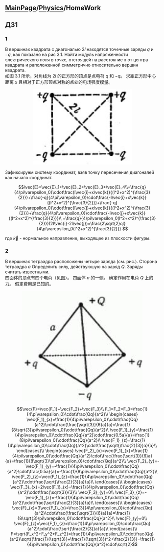 <head>
    <script src="https://cdn.mathjax.org/mathjax/latest/MathJax.js?config=TeX-AMS-MML_HTMLorMML" type="text/javascript"></script>
    <script type="text/x-mathjax-config">
        MathJax.Hub.Config({
            tex2jax: {
            skipTags: ['script', 'noscript', 'style', 'textarea', 'pre'],
            inlineMath: [['$','$']]
            }
        });
    </script>
</head>

## [MainPage](../index.md)/[Physics](README.md)/HomeWork

## ДЗ1

### 1
В вершинах квадрата с диагональю $2l$ находятся точечные заряды $q$ и $-q$, как показано на рис 3.1. Найти модуль напряженности электрического поля в точке, отстоящей на расстояние $x$ от центра квадрата и раположенной симметрично относительно вершин квадрата.  
如图 3.1 所示，对角线为 $2l$ 的正方形的顶点是点电荷 $q$ 和 $-q$。 求距正方形中心距离 $x$ 且相对于正方形顶点对称的点处的电场强度模量。

<div align=center><img src="pic/HomeWork1-1.png"></div>

Зафиксируем систему координат, взяв точку пересечения диагоналей как начало координат.

$$\vec{E}=\vec{E}_1+\vec{E}_2+\vec{E}_3+\vec{E}_4\\=\frac{q}{4\pi\varepsilon_0}\cdot\frac{l\vec{i}+x\vec{k}}{(l^2+x^2)^{\frac{3}{2}}}+\frac{-q}{4\pi\varepsilon_0}\cdot\frac{-l\vec{i}+x\vec{k}}{(l^2+x^2)^{\frac{3}{2}}}+\frac{-q}{4\pi\varepsilon_0}\cdot\frac{l\vec{j}+x\vec{k}}{(l^2+x^2)^{\frac{3}{2}}}+\frac{q}{4\pi\varepsilon_0}\cdot\frac{-l\vec{j}+x\vec{k}}{(l^2+x^2)^{\frac{3}{2}}}\\
=\frac{q}{4\pi\varepsilon_0(l^2+x^2)^{\frac{3}{2}}}(2l\vec{i}-2l\vec{j})=\frac{2\sqrt{2}ql}{4\pi\varepsilon_0(l^2+x^2)^{\frac{3}{2}}}
$$

где $\vec{k}$ - нормальное направление, выходящее из плоскости фигуры.

### 2

В вершинах тетраэдра расположены четыре заряда (см. рис.). Сторона тетраэдра $a$ Определить силу, действуюшую на заряд $Q$. Заряды считать известными.  
四面体的顶点有四个电荷（见图）。 四面体 $a$ 的一侧。 确定作用在电荷 $Q$ 上的力。 假定费用是已知的。

<div align=center><img src="pic/HomeWork1-2.png"></div>

$$\vec{F}=\vec{F_1}+\vec{F_2}+\vec{F_3}\\
F_1=F_2=F_3=\frac{1}{4\pi\varepsilon_0}\cdot\frac{Qq}{a^2}\\
\begin{cases}
    \vec{F_1}_{x}=\frac{1}{4\pi\varepsilon_0}\cdot\frac{Qq}{a^2}\cdot\frac{\frac{\sqrt{3}}{6}a}{a}=\frac{1}{8\sqrt{3}\pi\varepsilon_0}\cdot\frac{Qq}{a^2}\\
    \vec{F_1}_{y}=\frac{1}{4\pi\varepsilon_0}\cdot\frac{Qq}{a^2}\cdot\frac{0.5a}{a}=\frac{1}{8\pi\varepsilon_0}\cdot\frac{Qq}{a^2}\\
    \vec{F_1}_{z}=\frac{1}{4\pi\varepsilon_0}\cdot\frac{Qq}{a^2}\cdot\frac{\sqrt{\frac{2}{3}}a}{a}\\
\end{cases}\\
\begin{cases}
    \vec{F_2}_{x}=\vec{F_1}_{x}=\frac{1}{4\pi\varepsilon_0}\cdot\frac{Qq}{a^2}\cdot\frac{\frac{\sqrt{3}}{6}a}{a}=\frac{1}{8\sqrt{3}\pi\varepsilon_0}\cdot\frac{Qq}{a^2}\\
    \vec{F_2}_{y}=-\vec{F_1}_{y}=-\frac{1}{4\pi\varepsilon_0}\cdot\frac{Qq}{a^2}\cdot\frac{0.5a}{a}=-\frac{1}{8\pi\varepsilon_0}\cdot\frac{Qq}{a^2}\\
    \vec{F_2}_{z}=\vec{F_1}_{z}=\frac{1}{4\pi\varepsilon_0}\cdot\frac{Qq}{a^2}\cdot\frac{\sqrt{\frac{2}{3}}a}{a}\\
\end{cases}\\
\begin{cases}
    \vec{F_3}_{x}=2\vec{F_1}_{x}=\frac{1}{4\pi\varepsilon_0}\cdot\frac{Qq}{a^2}\cdot\frac{\sqrt{3}}{3}\\
    \vec{F_3}_{y}=0\\
    \vec{F_3}_{z}=-\vec{F_1}_{z}=-\frac{1}{4\pi\varepsilon_0}\cdot\frac{Qq}{a^2}\cdot\frac{\sqrt{\frac{2}{3}}a}{a}\\
\end{cases}\\
\begin{cases}
    \vec{F}_{x}=3\vec{F_1}_{x}=\frac{3}{4\pi\varepsilon_0}\cdot\frac{Qq}{a^2}\cdot\frac{\frac{\sqrt{3}}{6}a}{a}=\frac{1}{8\sqrt{3}\pi\varepsilon_0}\cdot\frac{Qq}{a^2}\\
    \vec{F}_{y}=0\\
    \vec{F}_{z}=\vec{F_1}_{z}=\frac{1}{4\pi\varepsilon_0}\cdot\frac{Qq}{a^2}\cdot\frac{\sqrt{\frac{2}{3}}a}{a}\\
\end{cases}\\
F=\sqrt{F_x^2+F_y^2+F_z^2}=\frac{1}{4\pi\varepsilon_0}\cdot\frac{Qq}{a^2}\sqrt{(\frac{1}{\sqrt{3}}+\frac{1}{\sqrt{3}})^2+\frac{2}{3}}=\frac{1}{4\pi\varepsilon_0}\cdot\frac{Qq}{a^2}\cdot\sqrt{2}$$